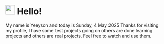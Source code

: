  <h1>
    <img src="https://emojis.slackmojis.com/emojis/images/1643510097/45343/hi.gif?1643510097" width="30"/> 
    Hello!
 </h1>
 <p>
    My name is Yeeyson and today is Sunday, 4 May 2025
    Thanks for visiting my profile, I have some test projects going on others are done learning projects and others are real projects.
    Feel free to watch and use them.
 </p>